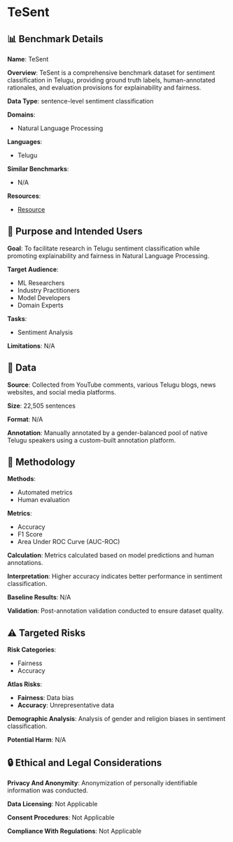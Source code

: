 # TeSent

## 📊 Benchmark Details

**Name**: TeSent

**Overview**: TeSent is a comprehensive benchmark dataset for sentiment classification in Telugu, providing ground truth labels, human-annotated rationales, and evaluation provisions for explainability and fairness.

**Data Type**: sentence-level sentiment classification

**Domains**:
- Natural Language Processing

**Languages**:
- Telugu

**Similar Benchmarks**:
- N/A

**Resources**:
- [Resource](https://huggingface.co/DSL-13-SRMAP)

## 🎯 Purpose and Intended Users

**Goal**: To facilitate research in Telugu sentiment classification while promoting explainability and fairness in Natural Language Processing.

**Target Audience**:
- ML Researchers
- Industry Practitioners
- Model Developers
- Domain Experts

**Tasks**:
- Sentiment Analysis

**Limitations**: N/A

## 💾 Data

**Source**: Collected from YouTube comments, various Telugu blogs, news websites, and social media platforms.

**Size**: 22,505 sentences

**Format**: N/A

**Annotation**: Manually annotated by a gender-balanced pool of native Telugu speakers using a custom-built annotation platform.

## 🔬 Methodology

**Methods**:
- Automated metrics
- Human evaluation

**Metrics**:
- Accuracy
- F1 Score
- Area Under ROC Curve (AUC-ROC)

**Calculation**: Metrics calculated based on model predictions and human annotations.

**Interpretation**: Higher accuracy indicates better performance in sentiment classification.

**Baseline Results**: N/A

**Validation**: Post-annotation validation conducted to ensure dataset quality.

## ⚠️ Targeted Risks

**Risk Categories**:
- Fairness
- Accuracy

**Atlas Risks**:
- **Fairness**: Data bias
- **Accuracy**: Unrepresentative data

**Demographic Analysis**: Analysis of gender and religion biases in sentiment classification.

**Potential Harm**: N/A

## 🔒 Ethical and Legal Considerations

**Privacy And Anonymity**: Anonymization of personally identifiable information was conducted.

**Data Licensing**: Not Applicable

**Consent Procedures**: Not Applicable

**Compliance With Regulations**: Not Applicable
